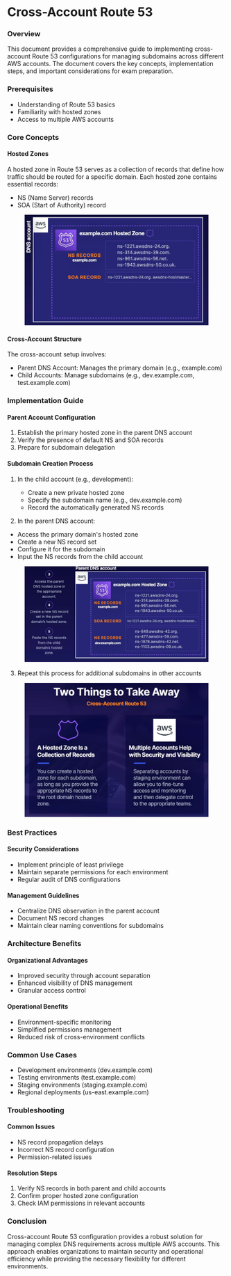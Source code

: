 # Cross-Account Route 53

### Overview

This document provides a comprehensive guide to implementing cross-account Route 53 configurations for managing subdomains across different AWS accounts. The document covers the key concepts, implementation steps, and important considerations for exam preparation.

### Prerequisites

* Understanding of Route 53 basics
* Familiarity with hosted zones
* Access to multiple AWS accounts

### Core Concepts

#### Hosted Zones

A hosted zone in Route 53 serves as a collection of records that define how traffic should be routed for a specific domain. Each hosted zone contains essential records:

* NS (Name Server) records
* SOA (Start of Authority) record

<figure><img src="../../../.gitbook/assets/image (33) (1).png" alt=""><figcaption></figcaption></figure>

#### Cross-Account Structure

The cross-account setup involves:

* Parent DNS Account: Manages the primary domain (e.g., example.com)
* Child Accounts: Manage subdomains (e.g., dev.example.com, test.example.com)

### Implementation Guide

#### Parent Account Configuration

1. Establish the primary hosted zone in the parent DNS account
2. Verify the presence of default NS and SOA records
3. Prepare for subdomain delegation

#### Subdomain Creation Process

1. In the child account (e.g., development):
   * Create a new private hosted zone
   * Specify the subdomain name (e.g., dev.example.com)
   * Record the automatically generated NS records



2. In the parent DNS account:

* Access the primary domain's hosted zone
* Create a new NS record set
* Configure it for the subdomain
* Input the NS records from the child account

<figure><img src="../../../.gitbook/assets/image (2) (1) (1) (1) (1).png" alt=""><figcaption></figcaption></figure>

3. Repeat this process for additional subdomains in other accounts

<figure><img src="../../../.gitbook/assets/image (3) (1) (1) (1) (1).png" alt=""><figcaption></figcaption></figure>

### Best Practices

#### Security Considerations

* Implement principle of least privilege
* Maintain separate permissions for each environment
* Regular audit of DNS configurations

#### Management Guidelines

* Centralize DNS observation in the parent account
* Document NS record changes
* Maintain clear naming conventions for subdomains

### Architecture Benefits

#### Organizational Advantages

* Improved security through account separation
* Enhanced visibility of DNS management
* Granular access control

#### Operational Benefits

* Environment-specific monitoring
* Simplified permissions management
* Reduced risk of cross-environment conflicts

### Common Use Cases

* Development environments (dev.example.com)
* Testing environments (test.example.com)
* Staging environments (staging.example.com)
* Regional deployments (us-east.example.com)

### Troubleshooting

#### Common Issues

* NS record propagation delays
* Incorrect NS record configuration
* Permission-related issues

#### Resolution Steps

1. Verify NS records in both parent and child accounts
2. Confirm proper hosted zone configuration
3. Check IAM permissions in relevant accounts

### Conclusion

Cross-account Route 53 configuration provides a robust solution for managing complex DNS requirements across multiple AWS accounts. This approach enables organizations to maintain security and operational efficiency while providing the necessary flexibility for different environments.
